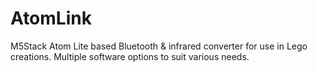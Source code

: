 # AtomLink
 M5Stack Atom Lite based Bluetooth & infrared converter for use in Lego creations. Multiple software options to suit various needs.
